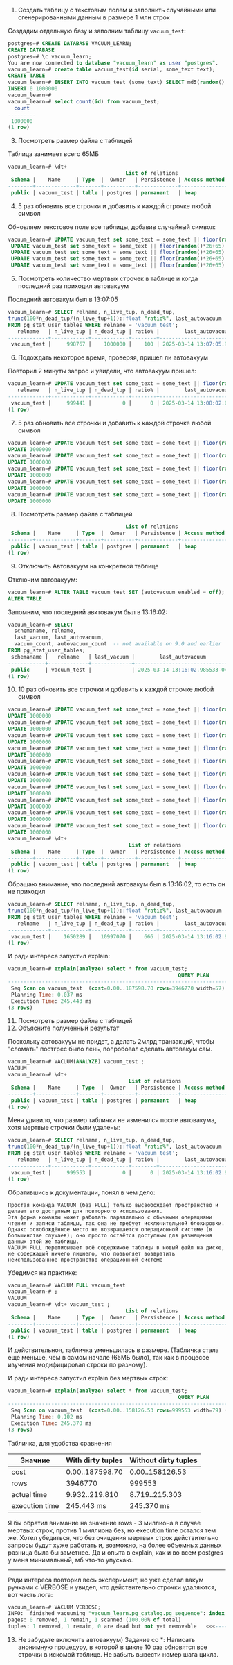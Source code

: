 1. Создать таблицу с текстовым полем и заполнить случайными или сгенерированными
данным в размере 1 млн строк

Создадим отдельную базу и заполним таблицу `vacuum_test`:
```sql
postgres=# CREATE DATABASE VACUUM_LEARN;
CREATE DATABASE
postgres=# \c vacuum_learn;
You are now connected to database "vacuum_learn" as user "postgres".
vacuum_learn=# create table vacuum_test(id serial, some_text text);
CREATE TABLE
vacuum_learn=# INSERT INTO vacuum_test (some_text) SELECT md5(random()::text) FROM generate_series(1, 1000000);
INSERT 0 1000000
vacuum_learn=#
vacuum_learn=# select count(id) from vacuum_test;
  count
---------
 1000000
(1 row)
```

3. Посмотреть размер файла с таблицей

Таблица занимает всего 65МБ
```sql
vacuum_learn=# \dt+
                                      List of relations
 Schema |    Name     | Type  |  Owner   | Persistence | Access method | Size  | Description
--------+-------------+-------+----------+-------------+---------------+-------+-------------
 public | vacuum_test | table | postgres | permanent   | heap          | 65 MB |
```

4. 5 раз обновить все строчки и добавить к каждой строчке любой символ

Обновляем текстовое поле все таблицы, добавив случайный символ:
```sql
vacuum_learn=# UPDATE vacuum_test set some_text = some_text || floor(random()*26+65)::text;
 UPDATE vacuum_test set some_text = some_text || floor(random()*26+65)::text;
 UPDATE vacuum_test set some_text = some_text || floor(random()*26+65)::text;
 UPDATE vacuum_test set some_text = some_text || floor(random()*26+65)::text;
 UPDATE vacuum_test set some_text = some_text || floor(random()*26+65)::text;
```

5. Посмотреть количество мертвых строчек в таблице и когда последний раз приходил
автовакуум

Последний автовакум был в 13:07:05
```sql
vacuum_learn=# SELECT relname, n_live_tup, n_dead_tup,
trunc(100*n_dead_tup/(n_live_tup+1))::float "ratio%", last_autovacuum
FROM pg_stat_user_tables WHERE relname = 'vacuum_test';
   relname   | n_live_tup | n_dead_tup | ratio% |        last_autovacuum
-------------+------------+------------+--------+-------------------------------
 vacuum_test |     998767 |    1000000 |    100 | 2025-03-14 13:07:05.903205-04
```

6. Подождать некоторое время, проверяя, пришел ли автовакуум

Повторил 2 минуты запрос и увидели, что автовакуум пришел:
```sql
vacuum_learn=# UPDATE vacuum_test set some_text = some_text || floor(random()*26+65)::text;
   relname   | n_live_tup | n_dead_tup | ratio% |        last_autovacuum
-------------+------------+------------+--------+-------------------------------
 vacuum_test |     999441 |          0 |      0 | 2025-03-14 13:08:02.074574-04
(1 row)

```

7. 5 раз обновить все строчки и добавить к каждой строчке любой символ

```sql
vacuum_learn=# UPDATE vacuum_test set some_text = some_text || floor(random()*26+65)::text;
UPDATE 1000000
vacuum_learn=# UPDATE vacuum_test set some_text = some_text || floor(random()*26+65)::text;
UPDATE 1000000
vacuum_learn=# UPDATE vacuum_test set some_text = some_text || floor(random()*26+65)::text;
UPDATE 1000000
vacuum_learn=# UPDATE vacuum_test set some_text = some_text || floor(random()*26+65)::text;
UPDATE 1000000
vacuum_learn=# UPDATE vacuum_test set some_text = some_text || floor(random()*26+65)::text;
UPDATE 1000000
```

8. Посмотреть размер файла с таблицей

```sql
                                      List of relations
 Schema |    Name     | Type  |  Owner   | Persistence | Access method |  Size  | Description
--------+-------------+-------+----------+-------------+---------------+--------+-------------
 public | vacuum_test | table | postgres | permanent   | heap          | 484 MB |
(1 row)
```

9. Отключить Автовакуум на конкретной таблице

Отключим автовакуум:
```sql
vacuum_learn=# ALTER TABLE vacuum_test SET (autovacuum_enabled = off);
ALTER TABLE
```

Запомним, что последний авктовакум был в 13:16:02:
```sql
vacuum_learn=# SELECT
  schemaname, relname,
  last_vacuum, last_autovacuum,
  vacuum_count, autovacuum_count  -- not available on 9.0 and earlier
FROM pg_stat_user_tables;
 schemaname |   relname   | last_vacuum |        last_autovacuum        | vacuum_count | autovacuum_count
------------+-------------+-------------+-------------------------------+--------------+------------------
 public     | vacuum_test |             | 2025-03-14 13:16:02.985533-04 |            0 |                6
(1 row)
```

10. 10 раз обновить все строчки и добавить к каждой строчке любой символ


```sql
vacuum_learn=# UPDATE vacuum_test set some_text = some_text || floor(random()*26+65)::text;
UPDATE 1000000
vacuum_learn=# UPDATE vacuum_test set some_text = some_text || floor(random()*26+65)::text;
UPDATE 1000000
vacuum_learn=# UPDATE vacuum_test set some_text = some_text || floor(random()*26+65)::text;
UPDATE 1000000
vacuum_learn=# UPDATE vacuum_test set some_text = some_text || floor(random()*26+65)::text;
UPDATE 1000000
vacuum_learn=# UPDATE vacuum_test set some_text = some_text || floor(random()*26+65)::text;
UPDATE 1000000
vacuum_learn=# UPDATE vacuum_test set some_text = some_text || floor(random()*26+65)::text;
UPDATE 1000000
vacuum_learn=# UPDATE vacuum_test set some_text = some_text || floor(random()*26+65)::text;
UPDATE 1000000
vacuum_learn=# UPDATE vacuum_test set some_text = some_text || floor(random()*26+65)::text;
UPDATE 1000000
vacuum_learn=# UPDATE vacuum_test set some_text = some_text || floor(random()*26+65)::text;
UPDATE 1000000
vacuum_learn=# UPDATE vacuum_test set some_text = some_text || floor(random()*26+65)::text;
UPDATE 1000000
vacuum_learn=# \dt+
                                       List of relations
 Schema |    Name     | Type  |  Owner   | Persistence | Access method |  Size   | Description
--------+-------------+-------+----------+-------------+---------------+---------+-------------
 public | vacuum_test | table | postgres | permanent   | heap          | 1158 MB |
(1 row)

```

Обращаю внимание, что последний автовакум был в 13:16:02, то есть он не приходил

```sql
vacuum_learn=# SELECT relname, n_live_tup, n_dead_tup,
trunc(100*n_dead_tup/(n_live_tup+1))::float "ratio%", last_autovacuum
FROM pg_stat_user_tables WHERE relname = 'vacuum_test';
   relname   | n_live_tup | n_dead_tup | ratio% |        last_autovacuum
-------------+------------+------------+--------+-------------------------------
 vacuum_test |    1650289 |   10997070 |    666 | 2025-03-14 13:16:02.985533-04
(1 row)
```

И ради интереса запустил explain:
```sql
vacuum_learn=# explain(analyze) select * from vacuum_test;
                                                       QUERY PLAN
-------------------------------------------------------------------------------------------------------------------------
 Seq Scan on vacuum_test  (cost=0.00..187598.70 rows=3946770 width=57) (actual time=9.932..219.810 rows=1000000 loops=1)
 Planning Time: 0.037 ms
 Execution Time: 245.443 ms
(3 rows)
```

11. Посмотреть размер файла с таблицей
12. Объясните полученный результат

Поскольку автовакуум не придет, а делать 2млрд транзакций, чтобы "сломать" постгрес было лень, попробовал сделать автовакум сам.
```sql
vacuum_learn=# VACUUM(ANALYZE) vacuum_test ;
VACUUM
vacuum_learn=# \dt+
                                       List of relations
 Schema |    Name     | Type  |  Owner   | Persistence | Access method |  Size   | Description
--------+-------------+-------+----------+-------------+---------------+---------+-------------
 public | vacuum_test | table | postgres | permanent   | heap          | 1158 MB |
(1 row)
```

Меня удивило, что размер таблички не изменился после автовакума, хотя мертвые строчки были удалены:

```sql
vacuum_learn=# SELECT relname, n_live_tup, n_dead_tup,
trunc(100*n_dead_tup/(n_live_tup+1))::float "ratio%", last_autovacuum
FROM pg_stat_user_tables WHERE relname = 'vacuum_test';
   relname   | n_live_tup | n_dead_tup | ratio% |        last_autovacuum
-------------+------------+------------+--------+-------------------------------
 vacuum_test |     999553 |          0 |      0 | 2025-03-14 13:16:02.985533-04
(1 row)
```

Обратившись к документации, понял в чем дело:
```
Простая команда VACUUM (без FULL) только высвобождает пространство и делает его доступным для повторного использования.
Эта форма команды может работать параллельно с обычными операциями чтения и записи таблицы, так она не требует исключительной блокировки.
Однако освобождённое место не возвращается операционной системе (в большинстве случаев); оно просто остаётся доступным для размещения данных этой же таблицы.
VACUUM FULL переписывает всё содержимое таблицы в новый файл на диске, не содержащий ничего лишнего, что позволяет возвратить неиспользованное пространство операционной системе
```

Убедимся на практике:
```sql
vacuum_learn=# VACUUM FULL vacuum_test
vacuum_learn-# ;
VACUUM
vacuum_learn=# \dt+ vacuum_test ;
                                      List of relations
 Schema |    Name     | Type  |  Owner   | Persistence | Access method | Size  | Description
--------+-------------+-------+----------+-------------+---------------+-------+-------------
 public | vacuum_test | table | postgres | permanent   | heap          | 35 MB |
(1 row)
```
И действительноя, табличка уменьшилась в размере. (Табличка стала еще меньше, чем в самом начале (65МБ было), так как в процессе изучения модифицировал строки по разному).


И ради интереса запустил explain без мертвых строк:
```sql
vacuum_learn=# explain(analyze) select * from vacuum_test;
                                                       QUERY PLAN
------------------------------------------------------------------------------------------------------------------------
 Seq Scan on vacuum_test  (cost=0.00..158126.53 rows=999553 width=79) (actual time=8.719..215.303 rows=1000000 loops=1)
 Planning Time: 0.102 ms
 Execution Time: 245.370 ms
(3 rows)
```

Табличка, для удобства сравнения

|Значние|With dirty tuples|Without dirty tuples|
|--------|-----------------|--------------------|
|cost|  0.00..187598.70 | 0.00..158126.53|
| rows|  3946770 | 999553|
|actual time|9.932..219.810|  8.719..215.303|
|execution time| 245.443 ms | 245.370 ms|

Я бы обратил внимание на значение rows - 3 миллиона в случае мертвых строк, против 1 миллиона без, но execution time остался тем же.
Хотел убедиться, что без очищения мертвых строк действительно запросы будут хуже работать и, возможно, на более объемных данных разница была бы заметнее.
Да и опыта в explain, как и во всем postgres у меня минимальный, мб что-то упускаю.

-----

Ради интереса повторил весь эксперимент, но уже сделал вакум ручками с VERBOSE и увидел, что действительно строчки удаляются, вот часть лога:
```sql
vacuum_learn=# VACUUM VERBOSE;
INFO:  finished vacuuming "vacuum_learn.pg_catalog.pg_sequence": index scans: 0
pages: 0 removed, 1 remain, 1 scanned (100.00% of total)
tuples: 1 removed, 1 remain, 0 are dead but not yet removable   <<<--------
```


13. Не забудьте включить автовакуум)
Задание со *:
Написать анонимную процедуру, в которой в цикле 10 раз обновятся все строчки в
искомой таблице.
Не забыть вывести номер шага цикла.
